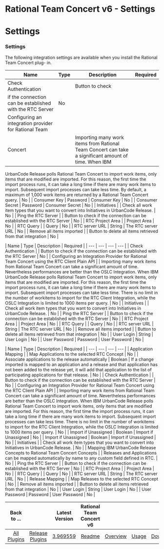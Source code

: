 
Rational Team Concert v6 - Settings
===================================

# Settings


### Settings




The following integration settings are available when you install the Rational Team Concert plug-
in.


| Name | Type | Description | Required |
| --- | --- | --- | --- |
| Check Authentication |  | Button to check
if the connection can be established with the RTC Server | No |
| Configuring an integration provider for Rational Team
Concert |  | Importing many work items from Rational Team Concert can take a significant amount of time. When IBM
UrbanCode Release polls Rational Team Concert to import work items, only items that are modified are imported. For this
reason, the first time the import process runs, it can take a long time if there are many work items to import.
Subsequent import processes can take less time. By default, a maximum of 1,000 work items are returned by a Rational
Team Concert query. | No |
| Consumer Key | Password | Consumer Key | No |
| Consumer Secret | Password | Consumer
Secret | No |
| Initiatives |  | Check all work item types that you want to convert into Initiatives in UrbanCode
Release. | No |
| Ping the RTC Server |  | Button to check if the connection can be established with the RTC Server | No
|
| RTC Project Area |  | Project Area | No |
| RTC Query |  | Query | No |
| RTC server URL | String | The RTC server
URL | No |
| Remove all items imported |  | Button to delete all items retrieved from that integration | No |


| Name
| Type | Description | Required |
| --- | --- | --- | --- |
| Check Authentication |  | Button to check if the
connection can be established with the RTC Server | No |
| Configuring an Integration Provider for Rational Team Concert
using the RTC Client Plain API |  | Importing many work items from Rational Team Concert can take a significant amount
of time. Nevertheless performances are better than the OSLC Integration. When IBM UrbanCode Release polls Rational Team
Concert to import work items, only items that are modified are imported. For this reason, the first time the import
process runs, it can take a long time if there are many work items to import. Subsequent import processes can take less
time. There is no limit in the number of workitems to import for the RTC Client Integration, while the OSLC Integration
is limited to 1000 items per query. | No |
| Initiatives |  | Check all work item types that you want to convert into
Initiatives in UrbanCode Release. | No |
| Ping the RTC Server |  | Button to check if the connection can be established
with the RTC Server | No |
| RTC Project Area |  | Project Area | No |
| RTC Query |  | Query | No |
| RTC server URL |
String | The RTC server URL | No |
| Remove all items imported |  | Button to delete all items retrieved from that
integration | No |
| User Login | String | User Login | No |
| User Password | Password | User Password | No |


|
Name | Type | Description | Required |
| --- | --- | --- | --- |
| Application Mapping |  | Map Applications to the
selected RTC Concept | No |
| Associate applications to the release automatically | Boolean | If a change imported is
mapped to an application and a release and that application has not been added to the release yet, it will add that
application to the list of participating applications for that release. | No |
| Check Authentication |  | Button to
check if the connection can be established with the RTC Server | No |
| Configuring an Integration Provider for Rational
Team Concert using the RTC Client Plain API |  | Importing many work items from Rational Team Concert can take a
significant amount of time. Nevertheless performances are better than the OSLC Integration. When IBM UrbanCode Release
polls Rational Team Concert to import work items, only items that are modified are imported. For this reason, the first
time the import process runs, it can take a long time if there are many work items to import. Subsequent import
processes can take less time. There is no limit in the number of workitems to import for the RTC Client Integration,
while the OSLC Integration is limited to 1000 items per query. | No |
| Import if Unassigned | Boolean | Import if
Unassigned | No |
| Import if Unassigned | Boolean | Import if Unassigned | No |
| Initiatives |  | Check all work item
types that you want to convert into Initiatives in UrbanCode Release. | No |
| Mapping IBM UrbanCode Release Concepts to
Rational Team Concert Concepts |  | Releases and Applications can be mapped automatically by name to any custom field
defined in RTC. | No |
| Ping the RTC Server |  | Button to check if the connection can be established with the RTC
Server | No |
| RTC Project Area |  | Project Area | No |
| RTC Query |  | Query | No |
| RTC server URL | String | The
RTC server URL | No |
| Release Mapping |  | Map Releases to the selected RTC Concept | No |
| Remove all items imported
|  | Button to delete all items retrieved from that integration | No |
| User Login | String | User Login | No |
| User
Password | Password | User Password | No |


|Back to ...||Latest Version|Rational Team Concert v6 ||||
| :---: | :---: | :---: | :---: | :---: | :---: | :---: |
|[All Plugins](../../index.md)|[Release Plugins](../README.md)|[3.969559](https://raw.githubusercontent.com/UrbanCode/IBM-UCR-PLUGINS/main/files/RTC/ucr-plugin-rtc-3.969559.zip)|[Readme](README.md)|[Overview](overview.md)|[Usage](usage.md)|[Downloads](downloads.md)|
